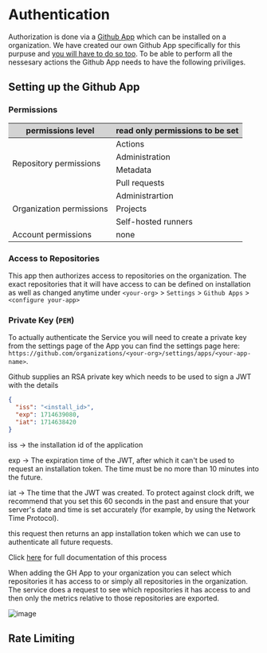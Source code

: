 # Authentication

Authorization is done via a [Github App](https://docs.github.com/en/apps/overview)
which can be installed on a organization. We have created our own Github App
specifically for this purpuse and [you will have to do so too](https://docs.github.com/en/apps/creating-github-apps/registering-a-github-app/registering-a-github-app#registering-a-github-app).
To be able to perform all the nessesary actions the Github App needs to have
the following priviliges.

## Setting up the Github App

### Permissions 

<table width="100%">
    <thead width="100%">
        <tr style="background-color: lightgray;">
            <th>permissions level</th>
            <th>read only permissions to be set</th>
        </tr>
    </thead>
    <tbody width="100%">
        <tr>
            <td rowspan=4>Repository permissions</td>
            <td>Actions</td>
        </tr>
        <tr>
            <td>Administration</td>
        </tr>
        <tr>
            <td>Metadata</td>
        </tr>
        <tr>
            <td>Pull requests</td>
        </tr>
        <tr>
            <td rowspan=3>Organization permissions</td>
            <td>Administrartion</td>
        </tr>
        <tr>
            <td>Projects</td>
        </tr>
        <tr>
            <td>Self-hosted runners</td>
        </tr>
        <tr>
            <td>Account permissions</td>
            <td>none</td>
        </tr>
    </tbody>
</table>

### Access to Repositories

This app then authorizes access to repositories on the organization. The exact
repositories that it will have access to can be defined on installation as well as
changed anytime under `<your-org>` > `Settings` > `Github Apps` > `<configure your-app>`

### Private Key (`PEM`)

To actually authenticate the Service you will need to create a private key from
the settings page of the App you can find the settings page here: `https://github.com/organizations/<your-org>/settings/apps/<your-app-name>`.


Github supplies an RSA private key which needs to be used to sign a JWT with the
details

```json
{
  "iss": "<install_id>",
  "exp": 1714639080,
  "iat": 1714638420
}
```

iss -> the installation id of the application

exp -> The expiration time of the JWT, after which it can't be used to request
an installation token. The time must be no more than 10 minutes into the future.

iat -> The time that the JWT was created. To protect against clock drift, we
recommend that you set this 60 seconds in the past and ensure that your server's
date and time is set accurately (for example, by using the Network Time Protocol). 

this request then returns an app installation token which we can use to
authenticate all future requests.

Click [here](https://docs.github.com/en/apps/creating-github-apps/authenticating-with-a-github-app/generating-a-json-web-token-jwt-for-a-github-app)
for full documentation of this process

When adding the GH App to your organization you can select which repositories it has access to or simply all repositories in the organization. The service does a request to see which repositories it has access to and then only the metrics relative to those repositories are exported.

![image](https://github.com/github-insights/github-metrics/assets/89661092/79e56315-b95b-41d3-a3c6-2a4ca410a224)


## Rate Limiting

